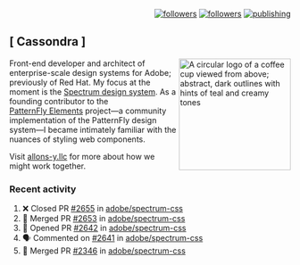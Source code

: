 <p align="right"><a rel="me" href="https://front-end.social/@castastrophe">
    <img alt="followers" title="Follow me on Mastodon" src="https://img.shields.io/mastodon/follow/109297102751309835?domain=https%3A%2F%2Ffront-end.social&label=Follow&logo=mastodon&logoColor=white&style=for-the-badge&labelColor=008080&color=006969"/></a>
  <a href="https://codepen.io/castastrophe/">
    <img alt="followers" title="Follow me on CodePen" src="https://img.shields.io/badge/23-1?color=640464&labelColor=7c007c&style=for-the-badge&logo=codepen&label=Follow"/></a>
<a href="https://castastrophe.medium.com/">
    <img alt="publishing" title="View articles on Medium" src="https://img.shields.io/badge/107-1?color=666&labelColor=444&label=subscribe&logo=medium&logoColor=white&style=for-the-badge"/></a>
</p>

## [&nbsp;Cassondra&nbsp;]

<img align="right" src="https://github-production-user-asset-6210df.s3.amazonaws.com/1840295/253016758-ba468774-1cd3-42c2-8f43-947b5eeb5edf.png" height="200" alt="A circular logo of a coffee cup viewed from above; abstract, dark outlines with hints of teal and creamy tones">

Front-end developer and architect of enterprise-scale design systems for Adobe; previously of Red Hat. My focus at the moment is the [Spectrum design system](https://github.com/adobe/spectrum-css). As a founding contributor to the [PatternFly&nbsp;Elements](https://github.com/patternfly/patternfly-elements) project&mdash;a community implementation of the PatternFly design system&mdash;I became intimately familiar with the nuances of styling web components.

Visit [allons-y.llc](http://allons-y.llc/) for more about how we might work together.

### Recent activity

<!--START_SECTION:activity-->
1. ❌ Closed PR [#2655](https://github.com/adobe/spectrum-css/pull/2655) in [adobe/spectrum-css](https://github.com/adobe/spectrum-css)
2. 🎉 Merged PR [#2653](https://github.com/adobe/spectrum-css/pull/2653) in [adobe/spectrum-css](https://github.com/adobe/spectrum-css)
3. 💪 Opened PR [#2642](https://github.com/adobe/spectrum-css/pull/2642) in [adobe/spectrum-css](https://github.com/adobe/spectrum-css)
4. 🗣 Commented on [#2641](https://github.com/adobe/spectrum-css/pull/2641#issuecomment-2039931137) in [adobe/spectrum-css](https://github.com/adobe/spectrum-css)
5. 🎉 Merged PR [#2346](https://github.com/adobe/spectrum-css/pull/2346) in [adobe/spectrum-css](https://github.com/adobe/spectrum-css)
<!--END_SECTION:activity-->
